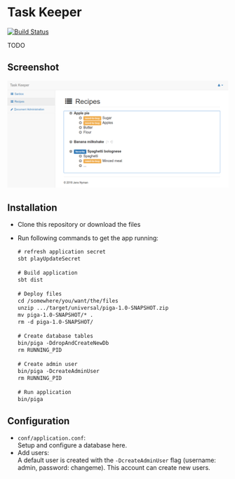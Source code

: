 Task Keeper
===========

[![Build Status](https://travis-ci.org/nymanjens/piga.svg?branch=master)](https://travis-ci.org/nymanjens/piga)

TODO

## Screenshot

![screenshot](screenshot.png "Screenshot")

## Installation

- Clone this repository or download the files
- Run following commands to get the app running:

    ```
    # refresh application secret
    sbt playUpdateSecret

    # Build application
    sbt dist

    # Deploy files
    cd /somewhere/you/want/the/files
    unzip .../target/universal/piga-1.0-SNAPSHOT.zip
    mv piga-1.0-SNAPSHOT/* .
    rm -d piga-1.0-SNAPSHOT/

    # Create database tables
    bin/piga -DdropAndCreateNewDb
    rm RUNNING_PID

    # Create admin user
    bin/piga -DcreateAdminUser
    rm RUNNING_PID

    # Run application
    bin/piga
    ```

## Configuration
- `conf/application.conf`:<br>
  Setup and configure a database here.
- Add users:<br>
  A default user is created with the `-DcreateAdminUser` flag (username: admin, password:
  changeme). This account can create new users.
